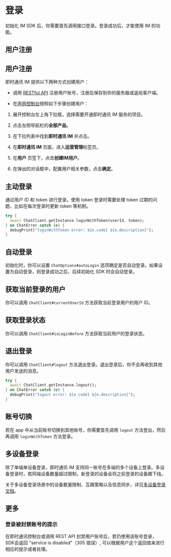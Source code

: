 # 登录

初始化 IM SDK 后，你需要首先调用接口登录。登录成功后，才能使用 IM 的功能。

## 用户注册

## 用户注册

即时通讯 IM 提供以下两种方式创建用户：

- 调用 [RESTful API](/document/server-side/account_system.html#注册用户) 注册用户账号，注册后保存到你的服务器或返给客户端。

- 在[声网控制台](https://console.shengwang.cn/overview)按照如下步骤创建用户：

1. 展开控制台左上角下拉框，选择需要开通即时通讯 IM 服务的项目。

2. 点击左侧导航栏的**全部产品**。

3. 在下拉列表中找到**即时通讯 IM** 并点击。

4. 在**即时通讯 IM** 页面，进入**运营管理**标签页。

5. 在**用户** 页签下，点击**创建IM用户**。

6. 在弹出的对话框中，配置用户相关参数，点击**确定**。

## 主动登录

通过用户 ID 和 token 进行登录。使用 token 登录时需要处理 token 过期的问题，比如在每次登录时更新 token 等机制。

```dart
try {
  await ChatClient.getInstance.loginWithToken(userId, token);
} on ChatError catch (e) {
  debugPrint("loginWithToken error: ${e.code} ${e.description}");
}
```

## 自动登录

初始化时，你可以设置 `ChatOptions#autoLogin` 选项确定是否自动登录。如果设置为自动登录，则登录成功之后，后续初始化 SDK 时会自动登录。

## 获取当前登录的用户

你可以调用 `ChatClient#currentUserId` 方法获取当前登录用户的用户 ID。

## 获取登录状态

你可以调用 `ChatClient#isLoginBefore` 方法获取当前用户的登录状态。

## 退出登录

你可以调用 `ChatClient#logout` 方法退出登录。退出登录后，你不会再收到其他用户发送的消息。

```dart
try {
  await ChatClient.getInstance.logout();
} on ChatError catch (e) {
  debugPrint("logout error: ${e.code} ${e.description}");
}
```

## 账号切换

若在 app 中从当前账号切换到其他账号，你需要首先调用 `logout` 方法登出，然后再调用 `loginWithToken` 方法登录。

## 多设备登录

除了单端单设备登录，即时通讯 IM 支持同一账号在多端的多个设备上登录。多设备登录时，若同端设备数量超过限制，新登录的设备会将之前登录的设备踢下线。

关于多设备登录场景中的设备数量限制、互踢策略以及信息同步，详见[多设备登录文档](multi_device.html)。

## 更多

### 登录被封禁账号的提示

在即时通讯控制台或调用 REST API 封禁用户账号后，若仍使用该账号登录，SDK会返回 "service is disabled"（305 错误）, 可以根据用户这个返回值来进行相应的提示或者处理。
